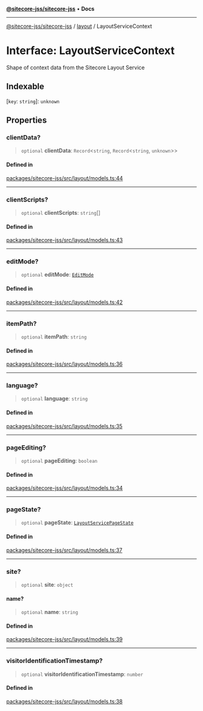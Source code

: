 [**@sitecore-jss/sitecore-jss**](../../README.md) • **Docs**

***

[@sitecore-jss/sitecore-jss](../../README.md) / [layout](../README.md) / LayoutServiceContext

# Interface: LayoutServiceContext

Shape of context data from the Sitecore Layout Service

## Indexable

 \[`key`: `string`\]: `unknown`

## Properties

### clientData?

> `optional` **clientData**: `Record`\<`string`, `Record`\<`string`, `unknown`\>\>

#### Defined in

[packages/sitecore-jss/src/layout/models.ts:44](https://github.com/Sitecore/jss/blob/128550df8a6d97c68d280bb21ab377d096352bb5/packages/sitecore-jss/src/layout/models.ts#L44)

***

### clientScripts?

> `optional` **clientScripts**: `string`[]

#### Defined in

[packages/sitecore-jss/src/layout/models.ts:43](https://github.com/Sitecore/jss/blob/128550df8a6d97c68d280bb21ab377d096352bb5/packages/sitecore-jss/src/layout/models.ts#L43)

***

### editMode?

> `optional` **editMode**: [`EditMode`](../enumerations/EditMode.md)

#### Defined in

[packages/sitecore-jss/src/layout/models.ts:42](https://github.com/Sitecore/jss/blob/128550df8a6d97c68d280bb21ab377d096352bb5/packages/sitecore-jss/src/layout/models.ts#L42)

***

### itemPath?

> `optional` **itemPath**: `string`

#### Defined in

[packages/sitecore-jss/src/layout/models.ts:36](https://github.com/Sitecore/jss/blob/128550df8a6d97c68d280bb21ab377d096352bb5/packages/sitecore-jss/src/layout/models.ts#L36)

***

### language?

> `optional` **language**: `string`

#### Defined in

[packages/sitecore-jss/src/layout/models.ts:35](https://github.com/Sitecore/jss/blob/128550df8a6d97c68d280bb21ab377d096352bb5/packages/sitecore-jss/src/layout/models.ts#L35)

***

### pageEditing?

> `optional` **pageEditing**: `boolean`

#### Defined in

[packages/sitecore-jss/src/layout/models.ts:34](https://github.com/Sitecore/jss/blob/128550df8a6d97c68d280bb21ab377d096352bb5/packages/sitecore-jss/src/layout/models.ts#L34)

***

### pageState?

> `optional` **pageState**: [`LayoutServicePageState`](../enumerations/LayoutServicePageState.md)

#### Defined in

[packages/sitecore-jss/src/layout/models.ts:37](https://github.com/Sitecore/jss/blob/128550df8a6d97c68d280bb21ab377d096352bb5/packages/sitecore-jss/src/layout/models.ts#L37)

***

### site?

> `optional` **site**: `object`

#### name?

> `optional` **name**: `string`

#### Defined in

[packages/sitecore-jss/src/layout/models.ts:39](https://github.com/Sitecore/jss/blob/128550df8a6d97c68d280bb21ab377d096352bb5/packages/sitecore-jss/src/layout/models.ts#L39)

***

### visitorIdentificationTimestamp?

> `optional` **visitorIdentificationTimestamp**: `number`

#### Defined in

[packages/sitecore-jss/src/layout/models.ts:38](https://github.com/Sitecore/jss/blob/128550df8a6d97c68d280bb21ab377d096352bb5/packages/sitecore-jss/src/layout/models.ts#L38)
